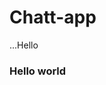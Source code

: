 # Chatt-app
<DOCTYPE html>
  <html>
    <head>
      <tittle>...Hello</tittle>
    </head>
    <body>
      <h3>Hello world</h3>
      <p1></p1>
    </body>
  </html>
